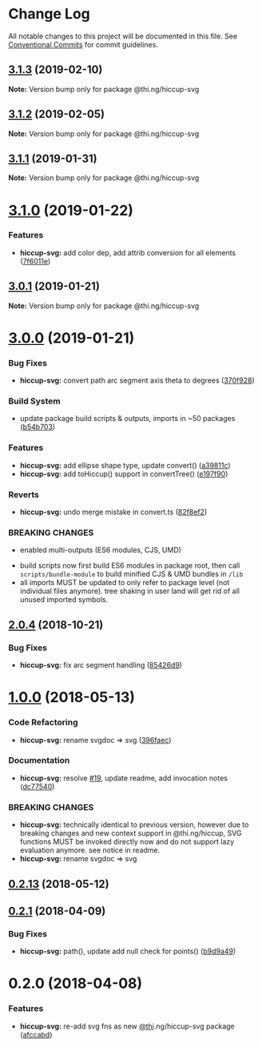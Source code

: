 # Change Log

All notable changes to this project will be documented in this file.
See [Conventional Commits](https://conventionalcommits.org) for commit guidelines.

## [3.1.3](https://github.com/thi-ng/umbrella/compare/@thi.ng/hiccup-svg@3.1.2...@thi.ng/hiccup-svg@3.1.3) (2019-02-10)

**Note:** Version bump only for package @thi.ng/hiccup-svg





## [3.1.2](https://github.com/thi-ng/umbrella/compare/@thi.ng/hiccup-svg@3.1.1...@thi.ng/hiccup-svg@3.1.2) (2019-02-05)

**Note:** Version bump only for package @thi.ng/hiccup-svg





## [3.1.1](https://github.com/thi-ng/umbrella/compare/@thi.ng/hiccup-svg@3.1.0...@thi.ng/hiccup-svg@3.1.1) (2019-01-31)

**Note:** Version bump only for package @thi.ng/hiccup-svg





# [3.1.0](https://github.com/thi-ng/umbrella/compare/@thi.ng/hiccup-svg@3.0.1...@thi.ng/hiccup-svg@3.1.0) (2019-01-22)


### Features

* **hiccup-svg:** add color dep, add attrib conversion for all elements ([7f6011e](https://github.com/thi-ng/umbrella/commit/7f6011e))





## [3.0.1](https://github.com/thi-ng/umbrella/compare/@thi.ng/hiccup-svg@3.0.0...@thi.ng/hiccup-svg@3.0.1) (2019-01-21)

**Note:** Version bump only for package @thi.ng/hiccup-svg





# [3.0.0](https://github.com/thi-ng/umbrella/compare/@thi.ng/hiccup-svg@2.0.10...@thi.ng/hiccup-svg@3.0.0) (2019-01-21)


### Bug Fixes

* **hiccup-svg:** convert path arc segment axis theta to degrees ([370f928](https://github.com/thi-ng/umbrella/commit/370f928))


### Build System

* update package build scripts & outputs, imports in ~50 packages ([b54b703](https://github.com/thi-ng/umbrella/commit/b54b703))


### Features

* **hiccup-svg:** add ellipse shape type, update convert() ([a39811c](https://github.com/thi-ng/umbrella/commit/a39811c))
* **hiccup-svg:** add toHiccup() support in convertTree() ([e197f90](https://github.com/thi-ng/umbrella/commit/e197f90))


### Reverts

* **hiccup-svg:** undo merge mistake in convert.ts ([82f8ef2](https://github.com/thi-ng/umbrella/commit/82f8ef2))


### BREAKING CHANGES

* enabled multi-outputs (ES6 modules, CJS, UMD)

- build scripts now first build ES6 modules in package root, then call
  `scripts/bundle-module` to build minified CJS & UMD bundles in `/lib`
- all imports MUST be updated to only refer to package level
  (not individual files anymore). tree shaking in user land will get rid of
  all unused imported symbols.


## [2.0.4](https://github.com/thi-ng/umbrella/compare/@thi.ng/hiccup-svg@2.0.3...@thi.ng/hiccup-svg@2.0.4) (2018-10-21)


### Bug Fixes

* **hiccup-svg:** fix arc segment handling ([85426d9](https://github.com/thi-ng/umbrella/commit/85426d9))


<a name="1.0.0"></a>
# [1.0.0](https://github.com/thi-ng/umbrella/compare/@thi.ng/hiccup-svg@0.2.13...@thi.ng/hiccup-svg@1.0.0) (2018-05-13)


### Code Refactoring

* **hiccup-svg:** rename svgdoc => svg ([396faec](https://github.com/thi-ng/umbrella/commit/396faec))


### Documentation

* **hiccup-svg:** resolve [#19](https://github.com/thi-ng/umbrella/issues/19), update readme, add invocation notes ([dc77540](https://github.com/thi-ng/umbrella/commit/dc77540))


### BREAKING CHANGES

* **hiccup-svg:** technically identical to previous version, however
due to breaking changes and new context support in @thi.ng/hiccup,
SVG functions MUST be invoked directly now and do not support lazy
evaluation anymore. see notice in readme.
* **hiccup-svg:** rename svgdoc => svg




<a name="0.2.13"></a>
## [0.2.13](https://github.com/thi-ng/umbrella/compare/@thi.ng/hiccup-svg@0.2.12...@thi.ng/hiccup-svg@0.2.13) (2018-05-12)


<a name="0.2.1"></a>
## [0.2.1](https://github.com/thi-ng/umbrella/compare/@thi.ng/hiccup-svg@0.2.0...@thi.ng/hiccup-svg@0.2.1) (2018-04-09)


### Bug Fixes

* **hiccup-svg:** path(), update add null check for points() ([b9d9a49](https://github.com/thi-ng/umbrella/commit/b9d9a49))




<a name="0.2.0"></a>
# 0.2.0 (2018-04-08)


### Features

* **hiccup-svg:** re-add svg fns as new [@thi](https://github.com/thi).ng/hiccup-svg package ([afccabd](https://github.com/thi-ng/umbrella/commit/afccabd))
